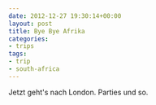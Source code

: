 ```yaml
---
date: 2012-12-27 19:30:14+00:00
layout: post
title: Bye Bye Afrika
categories:
- trips
tags:
- trip
- south-africa
---
```


Jetzt geht's nach London. Parties und so.
